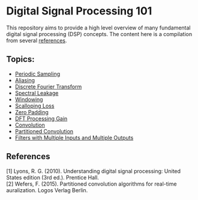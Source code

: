 # Digital Signal Processing 101
This repository aims to provide a high level overview of many fundamental digital signal processing (DSP) concepts. The content here is a compilation from several [references](#references).

## Topics:
* [Periodic Sampling](periodic_sampling.ipynb)
* [Aliasing](aliasing.ipynb)
* [Discrete Fourier Transform](dft.ipynb)
* [Spectral Leakage](spectral_leakage.ipynb)
* [Windowing](windowing.ipynb)
* [Scalloping Loss](scalloping_loss.ipynb)
* [Zero Padding](zero_padding.ipynb)
* [DFT Processing Gain](dft_processing_gain.ipynb)
* [Convolution](convolution.ipynb)
* [Partitioned Convolution](partitioned_convolution.ipynb)
* [Filters with Multiple Inputs and Multiple Outputs](multi_io_filters.ipynb)

## References
[1] Lyons, R. G. (2010). Understanding digital signal processing: United States edition (3rd ed.). Prentice Hall.<br>
[2] Wefers, F. (2015). Partitioned convolution algorithms for real-time auralization. Logos Verlag Berlin.